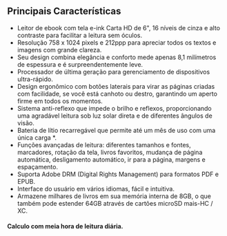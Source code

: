 ## Principais Características 

- Leitor de ebook com tela e-ink Carta HD de 6", 16 níveis de cinza e alto contraste para facilitar a leitura sem óculos.
- Resolução 758 x 1024 pixels e 212ppp para apreciar todos os textos e imagens com grande clareza.
- Seu design combina elegância e conforto mede apenas 8,1 milímetros de espessura e é surpreendentemente leve.
- Processador de última geração para gerenciamento de dispositivos ultra-rápido.
- Design ergonômico com botões laterais para virar as páginas criadas com facilidade, se você está canhoto ou destro, garantindo um aperto firme em todos os momentos.
- Sistema anti-reflexo que impede o brilho e reflexos, proporcionando uma agradável leitura sob luz solar direta e de diferentes ângulos de visão.
- Bateria de lítio recarregável que permite até um mês de uso com uma única carga *.
- Funções avançadas de leitura: diferentes tamanhos e fontes, marcadores, rotação da tela, livros favoritos, mudança de página automática, desligamento automático, ir para a página, margens e espaçamento.
- Suporta Adobe DRM (Digital Rights Management) para formatos PDF e EPUB.
- Interface do usuário em vários idiomas, fácil e intuitiva. 
- Armazene milhares de livros em sua memória interna de 8GB, o que também pode estender 64GB através de cartões microSD mais-HC / XC.

#### Calculo com meia hora de leitura diária.

